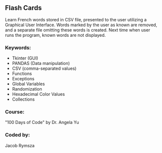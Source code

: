 ## Flash Cards
Learn French words stored in CSV file, presented to the user utilizing a Graphical User Interface. Words marked by the user as known are removed, and a separate file omitting these words is created. Next time when user runs the program, known words are not displayed.
### Keywords:
* Tkinter (GUI)
* PANDAS (Data manipulation)
* CSV (comma-separated values)
* Functions
* Exceptions
* Global Variables
* Randomization
* Hexadecimal Color Values
* Collections
### Course:
"100 Days of Code" by Dr. Angela Yu
### Coded by:
Jacob Rymsza